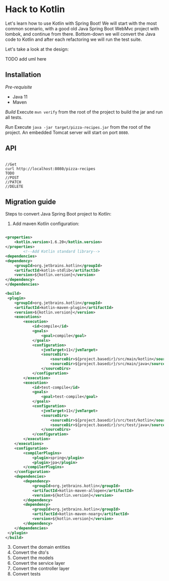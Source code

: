 # Hack to Kotlin

Let's learn how to use Kotlin with Spring Boot!
We will start with the most common scenario, with a good old Java Spring Boot WebMvc project with lombok, and continue from there.
Bottom-down we will convert the Java code to Kotlin and after each refactoring we will run the test suite.

Let's take a look at the design:

TODO add uml here 


## Installation

*Pre-requisite*
- Java 11 
- Maven

*Build*
Execute ``mvn verify`` from the root of the project to build the jar and run all tests.

*Run*
Execute ``java -jar target/pizza-recipes.jar`` from the root of the project. An embedded Tomcat server will start on port ``8080``.

## API

``````curl

//Get 
curl http://localhost:8080/pizza-recipes
TODO 
//POST
//PATCH
//DELETE

``````

## Migration guide

Steps to convert Java Spring Boot project to Kotlin:

1) Add maven Kotlin configuration:

``````xml

<properties>
    <kotlin.version>1.6.20</kotlin.version>
</properties>
        <!--Add Kotlin standard library-->
<dependencies>
<dependency>
    <groupId>org.jetbrains.kotlin</groupId>
    <artifactId>kotlin-stdlib</artifactId>
    <version>${kotlin.version}</version>
</dependency>
</dependencies>

<build>
 <plugin>
    <groupId>org.jetbrains.kotlin</groupId>
    <artifactId>kotlin-maven-plugin</artifactId>
    <version>${kotlin.version}</version>
    <executions>
        <execution>
            <id>compile</id>
            <goals>
                <goal>compile</goal>
            </goals>
            <configuration>
                <jvmTarget>11</jvmTarget>
                <sourceDirs>
                    <sourceDir>${project.basedir}/src/main/kotlin</sourceDir>
                    <sourceDir>${project.basedir}/src/main/java</sourceDir>
                </sourceDirs>
            </configuration>
        </execution>
        <execution>
            <id>test-compile</id>
            <goals>
                <goal>test-compile</goal>
            </goals>
            <configuration>
                <jvmTarget>11</jvmTarget>
                <sourceDirs>
                    <sourceDir>${project.basedir}/src/test/kotlin</sourceDir>
                    <sourceDir>${project.basedir}/src/test/java</sourceDir>
                </sourceDirs>
            </configuration>
        </execution>
    </executions>
    <configuration>
        <compilerPlugins>
            <plugin>spring</plugin>
            <plugin>jpa</plugin>
        </compilerPlugins>
    </configuration>
    <dependencies>
        <dependency>
            <groupId>org.jetbrains.kotlin</groupId>
            <artifactId>kotlin-maven-allopen</artifactId>
            <version>${kotlin.version}</version>
        </dependency>
        <dependency>
            <groupId>org.jetbrains.kotlin</groupId>
            <artifactId>kotlin-maven-noarg</artifactId>
            <version>${kotlin.version}</version>
        </dependency>
    </dependencies>
 </plugin>
</build>

``````

3) Convert the domain entities
4) Convert the dto's
5) Convert the models
6) Convert the service layer
7) Convert the controller layer
8) Convert tests

